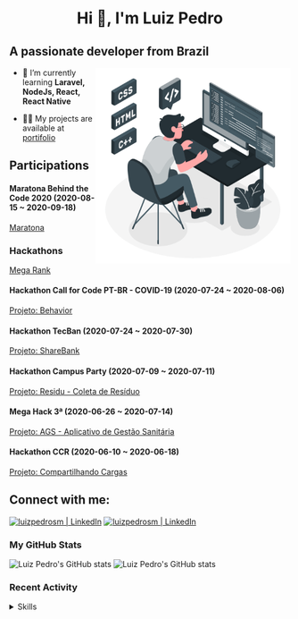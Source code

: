<h1 align="center">Hi 👋, I'm Luiz Pedro</h1>

## A passionate developer from Brazil

<img src='.github/img/programming.gif' align='right' height="350px">

- 🌱 I’m currently learning **Laravel, NodeJs, React, React Native**

- 👨‍💻 My projects are available at [portifolio](portifolio)

## Participations

#### Maratona Behind the Code 2020 (2020-08-15 ~ 2020-09-18)

[Maratona](https://github.com/LuizPedroSM/maratona-btc-2020)

### Hackathons

[Mega Rank](https://app.shawee.io/@luizpsmoreira)

#### Hackathon Call for Code PT-BR - COVID-19 (2020-07-24 ~ 2020-08-06)

[Projeto: Behavior](https://github.com/Call-for-Code-time-77/server)

#### Hackathon TecBan (2020-07-24 ~ 2020-07-30)

[Projeto: ShareBank](https://github.com/ShareBank/server)

#### Hackathon Campus Party (2020-07-09 ~ 2020-07-11)

[Projeto: Residu - Coleta de Resíduo](https://github.com/hackaCampusParty/HackthonProject)

#### Mega Hack 3ª (2020-06-26 ~ 2020-07-14)

[Projeto: AGS - Aplicativo de Gestão Sanitária](https://github.com/MegaHack3-16/hackathon)

#### Hackathon CCR (2020-06-10 ~ 2020-06-18)

[Projeto: Compartilhando Cargas](https://github.com/MegaHack3-16/hackathon)

## Connect with me:

[<img alt="luizpedrosm | LinkedIn" width="40" src="https://cdn.jsdelivr.net/npm/simple-icons@v3/icons/linkedin.svg" />][linkedin]
[<img alt="luizpedrosm | LinkedIn" width="40" src="https://cdn.jsdelivr.net/npm/simple-icons@v3/icons/behance.svg" />][behance]

### My GitHub Stats

<img  height="250px" src="https://github-readme-stats.luizpedrosm.vercel.app/api?username=luizpedrosm&show_icons=true&hide_border=true&theme=dark" alt="Luiz Pedro's GitHub stats" />
<img  height="250px" src="https://github-readme-stats.luizpedrosm.vercel.app/api/top-langs/?username=luizpedrosm&layout=compact&langs_count=10&hide_border=true&theme=dark" alt="Luiz Pedro's GitHub stats" />

### Recent Activity

<!--START_SECTION:activity-->

<!--END_SECTION:activity-->

<details>
<summary>Skills</summary>
<br/>

#### Programming Languages:

[<img src="https://devicons.github.io/devicon/devicon.git/icons/c/c-original.svg" alt="c" width="40" height="40" />](https://www.cprogramming.com/)
[<img src="https://devicons.github.io/devicon/devicon.git/icons/csharp/csharp-original.svg" alt="csharp" width="40" height="40" />](https://www.w3schools.com/cs/)
[<img src="https://devicons.github.io/devicon/devicon.git/icons/java/java-original-wordmark.svg" alt="java" width="40" height="40" />](https://www.java.com)
[<img src="https://devicons.github.io/devicon/devicon.git/icons/javascript/javascript-original.svg" alt="javascript" width="40" height="40" />](https://developer.mozilla.org/en-US/docs/Web/JavaScript)
[<img src="https://devicons.github.io/devicon/devicon.git/icons/php/php-original.svg" alt="php" width="40" height="40" />](https://www.php.net)
[<img src="https://devicons.github.io/devicon/devicon.git/icons/typescript/typescript-original.svg" alt="typescript" width="40" height="40" />](https://www.typescriptlang.org/)
[<img src="https://devicons.github.io/devicon/devicon.git/icons/python/python-original.svg" alt="python" width="40" height="40" />](https://www.python.org)

#### Framework:

[<img src="https://devicons.github.io/devicon/devicon.git/icons/dot-net/dot-net-original-wordmark.svg" alt="dotnet" width="40" height="40" />](https://dotnet.microsoft.com/)
[<img src="https://devicons.github.io/devicon/devicon.git/icons/laravel/laravel-plain-wordmark.svg" alt="laravel" width="40" height="40" />](https://laravel.com/)

#### BackEnd:

[<img src="https://devicons.github.io/devicon/devicon.git/icons/express/express-original-wordmark.svg" alt="express" width="40" height="40" />](https://expressjs.com)
[<img src="https://devicons.github.io/devicon/devicon.git/icons/nodejs/nodejs-original-wordmark.svg" alt="nodejs" width="40" height="40" />](https://nodejs.org)

#### FrontEnd:

[<img src="https://devicons.github.io/devicon/devicon.git/icons/angularjs/angularjs-original.svg" alt="angularjs" width="40" />](https://angular.io)
[<img src="https://www.vectorlogo.zone/logos/babeljs/babeljs-icon.svg" alt="babel" width="40" height="40" />](https://babeljs.io/)
[<img src="https://devicons.github.io/devicon/devicon.git/icons/bootstrap/bootstrap-plain.svg" alt="bootstrap" width="40" height="40" />](https://getbootstrap.com)
[<img src="https://devicons.github.io/devicon/devicon.git/icons/css3/css3-original-wordmark.svg" alt="css3" width="40" height="40" />](https://www.w3schools.com/css/)
[<img src="https://devicons.github.io/devicon/devicon.git/icons/gulp/gulp-plain.svg" alt="gulp" width="40" height="40" />](https://gulpjs.com)
[<img src="https://devicons.github.io/devicon/devicon.git/icons/html5/html5-original-wordmark.svg" alt="html5" width="40" height="40" />](https://www.w3.org/html/)
[<img src="https://devicons.github.io/devicon/devicon.git/icons/react/react-original-wordmark.svg" alt="react" width="40" height="40" />](https://reactjs.org/)
[<img src="https://devicons.github.io/devicon/devicon.git/icons/sass/sass-original.svg" alt="sass" width="40" height="40" />](https://sass-lang.com)
[<img src="https://devicons.github.io/devicon/devicon.git/icons/vuejs/vuejs-original-wordmark.svg" alt="vuejs" width="40" height="40" />](https://vuejs.org/)
[<img src="https://devicons.github.io/devicon/devicon.git/icons/webpack/webpack-original.svg" alt="webpack" width="40" height="40" />](https://webpack.js.org)

#### Mobile:

[<img src="https://devicons.github.io/devicon/devicon.git/icons/android/android-original-wordmark.svg" alt="android" width="40" />](https://developer.android.com)
[<img src="https://reactnative.dev/img/header_logo.svg" alt="reactnative" width="40" height="40" />](https://reactnative.dev/)

#### Software:

[<img src="https://www.vectorlogo.zone/logos/figma/figma-icon.svg" alt="figma" width="40" height="40" />](https://www.figma.com/)

#### Static Site:

[<img src="https://www.vectorlogo.zone/logos/gatsbyjs/gatsbyjs-icon.svg" alt="gatsby" width="40" height="40" />](https://www.gatsbyjs.com/)

#### Database:

[<img src="https://www.vectorlogo.zone/logos/mariadb/mariadb-icon.svg" alt="mariadb" width="40" height="40" />](https://mariadb.org/)
[<img src="https://devicons.github.io/devicon/devicon.git/icons/mongodb/mongodb-original-wordmark.svg" alt="mongodb" width="40" height="40" />](https://www.mongodb.com/)
[<img src="https://devicons.github.io/devicon/devicon.git/icons/mysql/mysql-original-wordmark.svg" alt="mysql" width="40" height="40" />](https://www.mysql.com/)
[<img src="https://devicons.github.io/devicon/devicon.git/icons/postgresql/postgresql-original-wordmark.svg" alt="postgresql" width="40" height="40" />](https://www.postgresql.org)

#### Artificial Intelligence / Machine Learning:

[<img src="https://upload.wikimedia.org/wikipedia/commons/0/05/Scikit_learn_logo_small.svg" alt="scikit_learn" width="40" height="40" />](https://scikit-learn.org/)

#### Version Control:

[<img src="https://www.vectorlogo.zone/logos/git-scm/git-scm-icon.svg" alt="git" width="40" height="40" />](https://git-scm.com/)

#### Operating System:

[<img src="https://devicons.github.io/devicon/devicon.git/icons/linux/linux-original.svg" alt="linux" width="40" height="40" />](https://www.linux.org/)
[<img src="https://www.vectorlogo.zone/logos/microsoft/microsoft-icon.svg" alt="microsoft" width="40" height="40" />](https://www.microsoft.com/)

</details>

[website]: https://luizpedrosm.github.io/
[linkedin]: https://linkedin.com/in/luizpedrosm
[behance]: https://www.behance.net/luizpedrosm
